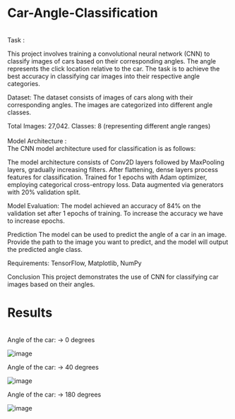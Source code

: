 # Car-Angle-Classification
</br>
Task : 

This project involves training a convolutional neural network (CNN) to classify images of cars based on their corresponding angles. The angle represents the click location relative to the car. The task is to achieve the best accuracy in classifying car images into their respective angle categories.

Dataset:
The dataset consists of images of cars along with their corresponding angles. The images are categorized into different angle classes.

Total Images: 27,042.
Classes: 8 (representing different angle ranges)
</br>
</br>
Model Architecture :
**</br>**
The CNN model architecture used for classification is as follows:

The model architecture consists of Conv2D layers followed by MaxPooling layers, gradually increasing filters. After flattening, dense layers process features for classification. Trained for 1 epochs with Adam optimizer, employing categorical cross-entropy loss. Data augmented via generators with 20% validation split.

Model Evaluation:
The model achieved an accuracy of 84% on the validation set after 1 epochs of training. To increase the accuracy we have to increase epochs.

Prediction
The model can be used to predict the angle of a car in an image. Provide the path to the image you want to predict, and the model will output the predicted angle class.

Requirements:
TensorFlow,
Matplotlib,
NumPy

Conclusion
This project demonstrates the use of CNN for classifying car images based on their angles.

# Results
</br>
Angle of the car:
-> 0 degrees

![image](https://github.com/TusharPaul01/Car-Angle-Classification/assets/97314846/992f47ea-b8f8-4754-84de-dfb42d2c086a)


Angle of the car:
-> 40 degrees

![image](https://github.com/TusharPaul01/Car-Angle-Classification/assets/97314846/390988c8-a951-41ab-a91d-3e23a2b9d657)


Angle of the car:
-> 180 degrees

![image](https://github.com/TusharPaul01/Car-Angle-Classification/assets/97314846/3faacdb0-8766-4d69-899c-19aea1bde478)

